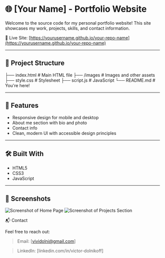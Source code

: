 # 🌐 [Your Name] - Portfolio Website

Welcome to the source code for my personal portfolio website! This site showcases my work, projects, skills, and contact information. 

🔗 Live Site: [https://yourusername.github.io/your-repo-name](https://yourusername.github.io/your-repo-name)

---

## 📁 Project Structure

├── index.html # Main HTML file
├── /images # Images and other assets
├── style.css # Stylesheet
├── script.js # JavaScript
└── README.md # You're here!

---

## 🚀 Features

- Responsive design for mobile and desktop
- About me section with bio and photo
- Contact info
- Clean, modern UI with accessible design principles

---

## 🛠️ Built With

- HTML5
- CSS3
- JavaScript

---

## 📸 Screenshots

![Screenshot of Home Page](assets/screenshots/homepage.png)
![Screenshot of Projects Section](assets/screenshots/projects.png)


📬 Contact

Feel free to reach out:

   > Email: [vividolni@gmail.com]

   > LinkedIn: [linkedin.com/in/victor-dolnikoff]
